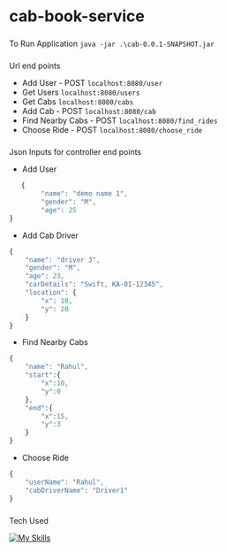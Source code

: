 # cab-book-service

#####
To Run Application
```java -jar .\cab-0.0.1-SNAPSHOT.jar ```

#####
Url end points
* Add User - POST 
```localhost:8080/user ```
* Get Users
```localhost:8080/users```
* Get Cabs
```localhost:8080/cabs```
* Add Cab - POST
```localhost:8080/cab ```
* Find Nearby Cabs - POST
```localhost:8080/find_rides ```
* Choose Ride - POST
``` localhost:8080/choose_ride ```


##### 
Json Inputs for controller end points
* Add User
```javascript
   {
        "name": "demo name 1",
        "gender": "M",
        "age": 25
}
```

* Add Cab Driver
```javascript
{
    "name": "driver 3",
    "gender": "M",
    "age": 23,
    "carDetails": "Swift, KA-01-12345",
    "location": {
        "x": 18,
        "y": 20
    }
}
```

* Find Nearby Cabs
```javascript
{
    "name": "Rahul",
    "start":{
        "x":10,
        "y":0
    },
    "end":{
        "x":15,
        "y":3
    }
}
```

* Choose Ride 
```javascript
{
    "userName": "Rahul",
    "cabDriverName": "Driver1"
}
```



#####
Tech Used

[![My Skills](https://skills.thijs.gg/icons?i=java,spring,idea&theme=light)](https://skills.thijs.gg)
